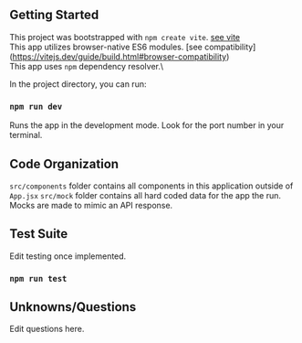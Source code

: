 
## Getting Started

This project was bootstrapped with `npm create vite`. [see vite](https://vitejs.dev/) \
This app utilizes browser-native ES6 modules. [see compatibility] (https://vitejs.dev/guide/build.html#browser-compatibility) \
This app uses `npm` dependency resolver.\

In the project directory, you can run:

### `npm run dev`

Runs the app in the development mode. Look for the port number in your terminal. 


## Code Organization

`src/components` folder contains all components in this application outside of `App.jsx`
`src/mock` folder contains all hard coded data for the app the run. Mocks are made to mimic an API response.


## Test Suite

Edit testing once implemented.

### `npm run test`



## Unknowns/Questions

Edit questions here.